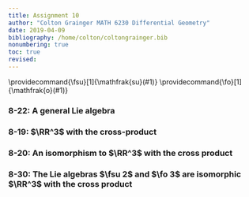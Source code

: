 ```yaml
---
title: Assignment 10 
author: "Colton Grainger MATH 6230 Differential Geometry"
date: 2019-04-09
bibliography: /home/colton/coltongrainger.bib
nonumbering: true
toc: true
revised:
---
```


\providecommand{\fsu}[1]{\mathfrak{su}(#1)} \providecommand{\fo}[1]{\mathfrak{o}(#1)}

### 8-22: A general Lie algebra


### 8-19: $\RR^3$ with the cross-product


### 8-20: An isomorphism to $\RR^3$ with the cross product


### 8-30: The Lie algebras $\fsu 2$ and $\fo 3$ are isomorphic $\RR^3$ with the cross product
